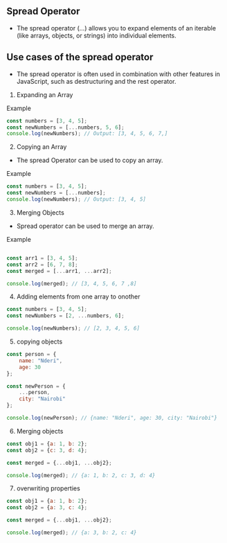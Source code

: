## Spread Operator

- The spread operator (...) allows you to expand elements of an iterable (like arrays, objects, or strings) into individual elements.

## Use cases of the spread operator

- The spread operator is often used in combination with other features in JavaScript, such as destructuring and the rest operator.

1) Expanding an Array

Example

```javascript
const numbers = [3, 4, 5];
const newNumbers = [...numbers, 5, 6];
console.log(newNumbers); // Output: [3, 4, 5, 6, 7,]
```

2) Copying an Array
- The spread Operator can be used to copy an array.

Example

```javascript
const numbers = [3, 4, 5];
const newNumbers = [...numbers];
console.log(newNumbers); // Output: [3, 4, 5]
```

3) Merging Objects

- Spread operator can be used to merge an array.

Example

```javascript

const arr1 = [3, 4, 5];
const arr2 = [6, 7, 8];
const merged = [...arr1, ...arr2];

console.log(merged); // [3, 4, 5, 6, 7 ,8]
```
4) Adding elements from one array to onother

```javascript
const numbers = [3, 4, 5];
const newNumbers = [2, ...numbers, 6];

console.log(newNumbers); // [2, 3, 4, 5, 6]
```

5) copying objects

```javascript
const person = {
    name: "Nderi",
    age: 30
};

const newPerson = {
    ...person,
    city: "Nairobi"
};

console.log(newPerson); // {name: "Nderi", age: 30, city: "Nairobi"}
```

6) Merging objects

```javascript
const obj1 = {a: 1, b: 2};
const obj2 = {c: 3, d: 4};

const merged = {...obj1, ...obj2};

console.log(merged); // {a: 1, b: 2, c: 3, d: 4}
```

7) overwriting properties

```javascript 
const obj1 = {a: 1, b: 2};
const obj2 = {a: 3, c: 4};

const merged = {...obj1, ...obj2};

console.log(merged); // {a: 3, b: 2, c: 4}
```
  



